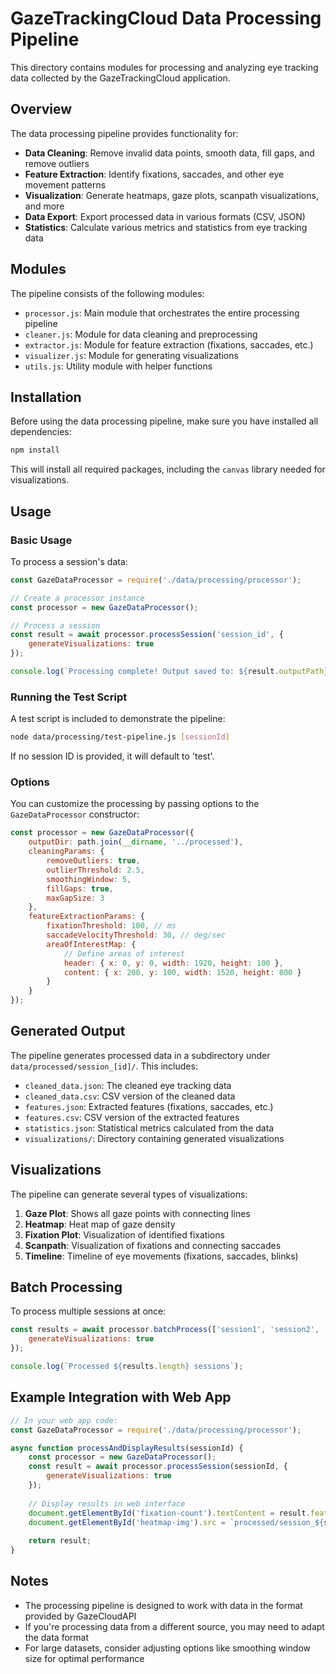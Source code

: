 # GazeTrackingCloud Data Processing Pipeline

This directory contains modules for processing and analyzing eye tracking data collected by the GazeTrackingCloud application.

## Overview

The data processing pipeline provides functionality for:

- **Data Cleaning**: Remove invalid data points, smooth data, fill gaps, and remove outliers
- **Feature Extraction**: Identify fixations, saccades, and other eye movement patterns
- **Visualization**: Generate heatmaps, gaze plots, scanpath visualizations, and more
- **Data Export**: Export processed data in various formats (CSV, JSON)
- **Statistics**: Calculate various metrics and statistics from eye tracking data

## Modules

The pipeline consists of the following modules:

- `processor.js`: Main module that orchestrates the entire processing pipeline
- `cleaner.js`: Module for data cleaning and preprocessing
- `extractor.js`: Module for feature extraction (fixations, saccades, etc.)
- `visualizer.js`: Module for generating visualizations
- `utils.js`: Utility module with helper functions

## Installation

Before using the data processing pipeline, make sure you have installed all dependencies:

```bash
npm install
```

This will install all required packages, including the `canvas` library needed for visualizations.

## Usage

### Basic Usage

To process a session's data:

```javascript
const GazeDataProcessor = require('./data/processing/processor');

// Create a processor instance
const processor = new GazeDataProcessor();

// Process a session
const result = await processor.processSession('session_id', {
    generateVisualizations: true
});

console.log(`Processing complete! Output saved to: ${result.outputPath}`);
```

### Running the Test Script

A test script is included to demonstrate the pipeline:

```bash
node data/processing/test-pipeline.js [sessionId]
```

If no session ID is provided, it will default to 'test'.

### Options

You can customize the processing by passing options to the `GazeDataProcessor` constructor:

```javascript
const processor = new GazeDataProcessor({
    outputDir: path.join(__dirname, '../processed'),
    cleaningParams: {
        removeOutliers: true,
        outlierThreshold: 2.5,
        smoothingWindow: 5,
        fillGaps: true,
        maxGapSize: 3
    },
    featureExtractionParams: {
        fixationThreshold: 100, // ms
        saccadeVelocityThreshold: 30, // deg/sec
        areaOfInterestMap: {
            // Define areas of interest
            header: { x: 0, y: 0, width: 1920, height: 100 },
            content: { x: 200, y: 100, width: 1520, height: 800 }
        }
    }
});
```

## Generated Output

The pipeline generates processed data in a subdirectory under `data/processed/session_[id]/`. This includes:

- `cleaned_data.json`: The cleaned eye tracking data
- `cleaned_data.csv`: CSV version of the cleaned data
- `features.json`: Extracted features (fixations, saccades, etc.)
- `features.csv`: CSV version of the extracted features
- `statistics.json`: Statistical metrics calculated from the data
- `visualizations/`: Directory containing generated visualizations

## Visualizations

The pipeline can generate several types of visualizations:

1. **Gaze Plot**: Shows all gaze points with connecting lines
2. **Heatmap**: Heat map of gaze density
3. **Fixation Plot**: Visualization of identified fixations
4. **Scanpath**: Visualization of fixations and connecting saccades
5. **Timeline**: Timeline of eye movements (fixations, saccades, blinks)

## Batch Processing

To process multiple sessions at once:

```javascript
const results = await processor.batchProcess(['session1', 'session2', 'session3'], {
    generateVisualizations: true
});

console.log(`Processed ${results.length} sessions`);
```

## Example Integration with Web App

```javascript
// In your web app code:
const GazeDataProcessor = require('./data/processing/processor');

async function processAndDisplayResults(sessionId) {
    const processor = new GazeDataProcessor();
    const result = await processor.processSession(sessionId, {
        generateVisualizations: true
    });
    
    // Display results in web interface
    document.getElementById('fixation-count').textContent = result.features.fixations.length;
    document.getElementById('heatmap-img').src = `processed/session_${sessionId}/visualizations/heatmap.png`;
    
    return result;
}
```

## Notes

- The processing pipeline is designed to work with data in the format provided by GazeCloudAPI
- If you're processing data from a different source, you may need to adapt the data format
- For large datasets, consider adjusting options like smoothing window size for optimal performance
